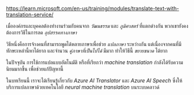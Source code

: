 
https://learn.microsoft.com/en-us/training/modules/translate-text-with-translation-service/

เมื่อองค์กรและบุคคลต้องทำงานร่วมกับคนจาก _วัฒนธรรม_ และ _ภูมิศาสตร์_ ที่แตกต่างกัน พวกเขายังคงต้องการวิธีในการลด _อุปสรรคทางภาษา_

วิธีหนึ่งคือการจ้างคนที่สามารถพูดได้หลายภาษาเพื่อช่วย _แปลภาษา_ ระหว่างกัน แต่เนื่องจากคนที่มีทักษะเหล่านี้หาได้ยาก และจำนวน _คู่ภาษาที่เป็นไปได้_ มีมาก ทำให้วิธีนี้ _ขยายขนาด_ ได้ยาก

ในปัจจุบัน การใช้การแปลแบบอัตโนมัติ หรือที่เรียกว่า _machine translation_ กำลังได้รับความนิยมมากขึ้น เพื่อช่วยแก้ปัญหานี้

ในบทเรียนนี้ เราจะได้เรียนรู้เกี่ยวกับ _Azure AI Translator_ และ _Azure AI Speech_ ซึ่งให้บริการแปลภาษาด้วยเทคโนโลยี _neural machine translation_ บนระบบคลาวด์

